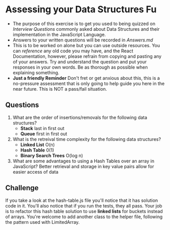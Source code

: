 # Assessing your Data Structures Fu
* The purpose of this exercise is to get you used to being quizzed on _Interview Questions_ commonly asked about Data Structures and their implementation in the JavaScript Language.
* Answers to your written questions will be recorded in *Answers.md*
* This is to be worked on alone but you can use outside resources. You can *reference* any old code you may have, and the React Documentation, however, please refrain from copying and pasting any of your answers. Try and understand the question and put your responses in your own words. Be as thorough as possible when explaining something.
* **Just a friendly Reminder** Don't fret or get anxious about this, this is a no-pressure assessment that is only going to help guide you here in the near future. This is NOT a pass/fail situation.

## Questions
1. What are the order of insertions/removals for the following data structures?
   - **Stack** last in first out
   - **Queue** first in first out
2. What is the retreival time complexity for the following data structures?
   - **Linked List** O(n)
   - **Hash Table** 0(1)
   - **Binary Search Trees** O(log n)
2. What are some advantages to using a Hash Tables over an array in JavaScript?
  Better retrieval and  storage in key value pairs allow for easier access of data

## Challenge
If you take a look at the hash-table.js file you'll notice that it has solution code in it. You'll also notice that if you run the tests, they all pass. Your job is to refactor this hash table solution to use **linked lists** for buckets instead of arrays. You're welcome to add another class to the helper file, following the pattern used with LimitedArray.
